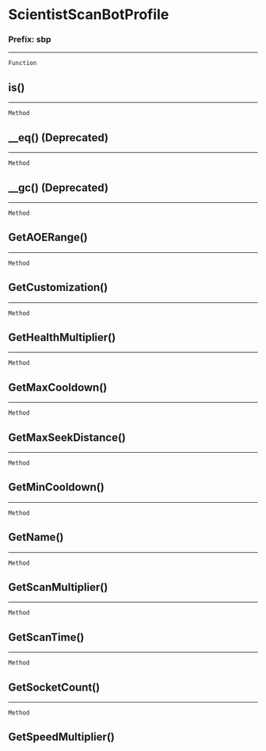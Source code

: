 ScientistScanBotProfile
=======================

### Prefix: sbp

------------------------------------------------------------------------

`Function`

is()
----

------------------------------------------------------------------------

`Method`

\_\_eq() (Deprecated)
---------------------

------------------------------------------------------------------------

`Method`

\_\_gc() (Deprecated)
---------------------

------------------------------------------------------------------------

`Method`

GetAOERange()
-------------

------------------------------------------------------------------------

`Method`

GetCustomization()
------------------

------------------------------------------------------------------------

`Method`

GetHealthMultiplier()
---------------------

------------------------------------------------------------------------

`Method`

GetMaxCooldown()
----------------

------------------------------------------------------------------------

`Method`

GetMaxSeekDistance()
--------------------

------------------------------------------------------------------------

`Method`

GetMinCooldown()
----------------

------------------------------------------------------------------------

`Method`

GetName()
---------

------------------------------------------------------------------------

`Method`

GetScanMultiplier()
-------------------

------------------------------------------------------------------------

`Method`

GetScanTime()
-------------

------------------------------------------------------------------------

`Method`

GetSocketCount()
----------------

------------------------------------------------------------------------

`Method`

GetSpeedMultiplier()
--------------------
